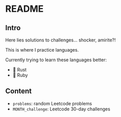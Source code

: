 # README

## Intro

Here lies solutions to challenges... shocker, amirite?!

This is where I practice languages.

Currently trying to learn these languages better:

- 🦀 Rust
- 💎 Ruby


## Content

- `problems`: random Leetcode problems
- `MONTH_challenge`: Leetcode 30-day challenges

